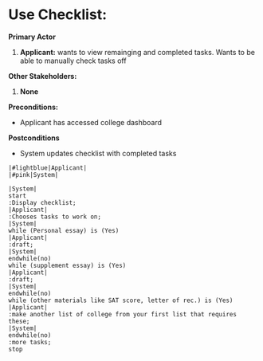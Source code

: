 # Use Checklist:
**Primary Actor**
1. **Applicant:** wants to view remainging and completed tasks. Wants to be able to manually check tasks off 

**Other Stakeholders:**
1. **None**

**Preconditions:**
* Applicant has accessed college dashboard

**Postconditions**
* System updates checklist with completed tasks

```plantuml
|#lightblue|Applicant|
|#pink|System|

|System|
start
:Display checklist;
|Applicant|
:Chooses tasks to work on;
|System|
while (Personal essay) is (Yes)
|Applicant|
:draft;
|System|
endwhile(no)
while (supplement essay) is (Yes)
|Applicant|
:draft;
|System|
endwhile(no)
while (other materials like SAT score, letter of rec.) is (Yes)
|Applicant|
:make another list of college from your first list that requires these;
|System|
endwhile(no)
:more tasks;
stop





```
